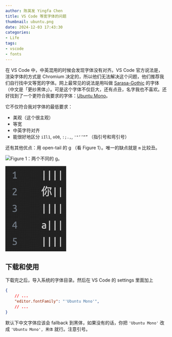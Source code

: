 ```yaml
---
author: 陈英发 Yingfa Chen
title: VS Code 等宽字体的问题
thumbnail: ubuntu.png
date: 2024-12-03 17:43:30
categories:
- Life
tags:
- vscode
- fonts
---
```


在 VS Code 中，中英混用的时候会发现字体没有对齐。VS Code 官方说法是，渲染字体的方式是 Chromium 决定的，所以他们无法解决这个问题，他们推荐我们自行找中文等宽的字体。网上最常见的说法是用叫做 [Sarasa-Gothic](https://github.com/be5invis/Sarasa-Gothic) 的字体（中文是「更纱黑体」）。可是这个字体不仅巨大，还有点丑，名字我也不喜欢。还好找到了一个更符合我要求的字体：[Ubuntu Mono](https://fonts.google.com/specimen/Ubuntu+Mono?preview.text=mmm&query=ubuntu+mono)。

<!-- more -->

它不仅符合我对字体的最低要求：

- 美观（这个很主观）
- 等宽
- 中英字符对齐
- 能很好地区分 `iIl1`, `oO0`, `:;.,`, `'"‘’“”` （指引号和弯引号）

还有其他优点：用 open-tail 的 g （看 Figure 1）。唯一的缺点就是 `m` 比较丑。

<img alt="Figure 1：两个不同的 g。" src="./g-typeface.png" style="width: 30%">

![Figure 2：Ubuntu Mono 的在 VS Code 中的效果。](./等宽字体/ubuntu.png "Figure 2：Ubuntu Mono 的在 VS Code 中的效果。")

## 下载和使用

下载完之后，导入系统的字体目录。然后在 VS Code 的 settings 里面加上 

```json
{
    // ...
    "editor.fontFamily": "'Ubuntu Mono'",
    // ...
}
```

默认下中文字体应该会 fallback 到黑体，如果没有的话，你把 `'Ubuntu Mono'` 改成 `'Ubuntu Mono', 黑体` 就行。注意引号。
